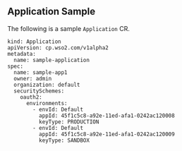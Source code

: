 ## Application Sample

The following is a sample `Application` CR.

```
kind: Application
apiVersion: cp.wso2.com/v1alpha2
metadata:
  name: sample-application
spec:
  name: sample-app1
  owner: admin
  organization: default
  securitySchemes:
    oauth2:
      environments:
        - envId: Default
          appId: 45f1c5c8-a92e-11ed-afa1-0242ac120008
          keyType: PRODUCTION
        - envId: Default
          appId: 45f1c5c8-a92e-11ed-afa1-0242ac120009
          keyType: SANDBOX
```